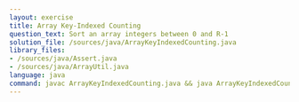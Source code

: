 ```yaml
---
layout: exercise
title: Array Key-Indexed Counting
question_text: Sort an array integers between 0 and R-1
solution_file: /sources/java/ArrayKeyIndexedCounting.java
library_files:
- /sources/java/Assert.java
- /sources/java/ArrayUtil.java
language: java
command: javac ArrayKeyIndexedCounting.java && java ArrayKeyIndexedCounting
---
```

